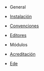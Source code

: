 <!-- docs/_sidebar.md -->
* General

 * [Instalación](/)
 * [Convenciones](/convenciones.md)
 * [Editores](/editores.md)

* Módulos

 * [Acreditación](/modulos/acreditacion/)
 * [Ede](/modulos/ede/creacionMeta/)
